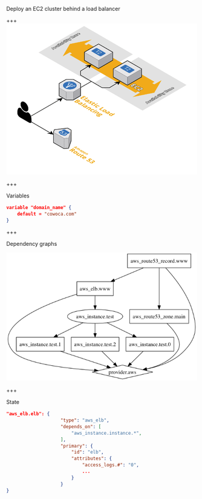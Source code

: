 
Deploy an EC2 cluster behind a load balancer

+++
![infra](assets/images/demo-infra.png)

+++

Variables

```json
variable "domain_name" {
    default = "cowoca.com"
}
```

+++

Dependency graphs

![dependency-graph](assets/images/dependency-graph.png)

+++

State

```json
"aws_elb.elb": {
                    "type": "aws_elb",
                    "depends_on": [
                        "aws_instance.instance.*",
                    ],
                    "primary": {
                        "id": "elb",
                        "attributes": {
                            "access_logs.#": "0",
                            ...
                        }
                    }
}
```